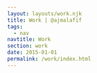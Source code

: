 ```yaml
---
layout: layouts/work.njk
title: Work | @ajmalafif
tags:
  - nav
navtitle: Work
section: work
date: 2015-01-01
permalink: /work/index.html
---
```

